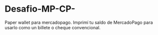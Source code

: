 # Desafio-MP-CP-
Paper wallet para mercadopago. Imprimí tu saldo de MercadoPago para usarlo como un billete o cheque convencional.

